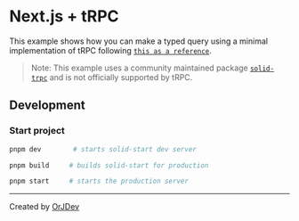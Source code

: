# Next.js + tRPC

This example shows how you can make a typed query using a minimal implementation of tRPC following [`this as a reference`](https://trpc.io/docs/solid).

> Note: This example uses a community maintained package [`solid-trpc`](https://github.com/orjdev/solid-trpc) and is not officially supported by tRPC.

## Development

### Start project

```bash
pnpm dev        # starts solid-start dev server
```

```bash
pnpm build     # builds solid-start for production
```

```bash
pnpm start     # starts the production server
```

---

Created by [OrJDev](https://github.com/OrJDev)
